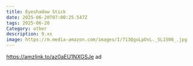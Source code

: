 ```yaml
---
title: Eyeshadow Stick
date: 2025-06-20T07:00:25.547Z
tags: 2025-06-20
Category: other
description: 9.xx
image: https://m.media-amazon.com/images/I/713QguLpOvL._SL1500_.jpg
---
```

https://amzlink.to/az0aEU1NXGSJe   ad